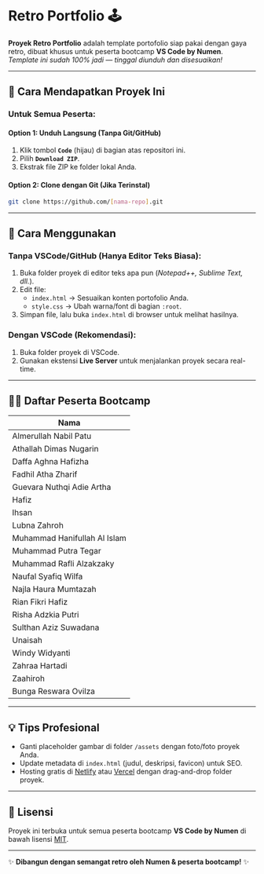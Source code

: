 # Retro Portfolio 🕹️  

**Proyek Retro Portfolio** adalah template portofolio siap pakai dengan gaya retro, dibuat khusus untuk peserta bootcamp **VS Code by Numen**.  
*Template ini sudah 100% jadi — tinggal diunduh dan disesuaikan!*  

---

## 🎁 Cara Mendapatkan Proyek Ini  
### **Untuk Semua Peserta**:  

#### **Option 1: Unduh Langsung (Tanpa Git/GitHub)**  
1. Klik tombol **`Code`** (hijau) di bagian atas repositori ini.  
2. Pilih **`Download ZIP`**.  
3. Ekstrak file ZIP ke folder lokal Anda.  

#### **Option 2: Clone dengan Git (Jika Terinstal)**  
```bash
git clone https://github.com/[nama-repo].git
```

---

## 🚀 Cara Menggunakan  
### **Tanpa VSCode/GitHub** (Hanya Editor Teks Biasa):  
1. Buka folder proyek di editor teks apa pun (*Notepad++, Sublime Text, dll.*).  
2. Edit file:  
   - `index.html` → Sesuaikan konten portofolio Anda.  
   - `style.css` → Ubah warna/font di bagian `:root`.  
3. Simpan file, lalu buka `index.html` di browser untuk melihat hasilnya.  

### **Dengan VSCode (Rekomendasi)**:  
1. Buka folder proyek di VSCode.  
2. Gunakan ekstensi **Live Server** untuk menjalankan proyek secara real-time.  

---

## 👨‍💻 Daftar Peserta Bootcamp  
| Nama                             |  
|----------------------------------|  
| Almerullah Nabil Patu            |
| Athallah Dimas Nugarin           |
| Daffa Aghna Hafizha              |
| Fadhil Atha Zharif               |
| Guevara Nuthqi Adie Artha        |
| Hafiz                            |
| Ihsan                            |
| Lubna Zahroh                     |
| Muhammad Hanifullah Al Islam     |
| Muhammad Putra Tegar             |
| Muhammad Rafli Alzakzaky         |
| Naufal Syafiq Wilfa              |
| Najla Haura Mumtazah             |
| Rian Fikri Hafiz                 |
| Risha Adzkia Putri               |
| Sulthan Aziz Suwadana            |
| Unaisah                          |
| Windy Widyanti                   |
| Zahraa Hartadi                   |
| Zaahiroh                         |
| Bunga Reswara Ovilza             |

---

## 💡 Tips Profesional  
- Ganti placeholder gambar di folder `/assets` dengan foto/foto proyek Anda.  
- Update metadata di `index.html` (judul, deskripsi, favicon) untuk SEO.  
- Hosting gratis di [Netlify](https://www.netlify.com/) atau [Vercel](https://vercel.com/) dengan drag-and-drop folder proyek.  

---

## 📜 Lisensi  
Proyek ini terbuka untuk semua peserta bootcamp **VS Code by Numen** di bawah lisensi [MIT](LICENSE).  

---  

✨ **Dibangun dengan semangat retro oleh Numen & peserta bootcamp!** ✨  
```
